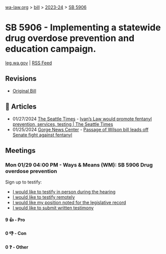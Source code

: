 [wa-law.org](/) > [bill](/bill/) > [2023-24](/bill/2023-24/) > [SB 5906](/bill/2023-24/sb/5906/)

# SB 5906 - Implementing a statewide drug overdose prevention and education campaign.
[leg.wa.gov](https://app.leg.wa.gov/billsummary?BillNumber=5906&Year=2023&Initiative=false) | [RSS Feed](./rss.xml)

## Revisions
* [Original Bill](1/)

## 📰 Articles
* 01/27/2024 [The Seattle Times](/org/the_seattle_times/) - [Ivan’s Law would promote fentanyl prevention, services, testing | The Seattle Times](https://www.seattletimes.com/seattle-news/politics/ivans-law-would-promote-fentanyl-prevention-services-testing/#:~:text=Senate%20Bill%205906)
* 01/25/2024 [Gorge News Center](/org/gorge_news_center/) - [Passage of Wilson bill leads off Senate fight against fentanyl](https://gorgenewscenter.com/2024/01/25/passage-of-wilson-bill-leads-off-senate-fight-against-fentanyl/#:~:text=SB%205906)

## Meetings
### Mon 01/29 04:00 PM - Ways & Means (WM): SB 5906 Drug overdose prevention
Sign up to testify:
* [I would like to testify in person during the hearing](https://app.leg.wa.gov/csi/Testifier/Add?chamber=House&mId=31841&aId=158146&caId=23652&tId=1)
* [I would like to testify remotely](https://app.leg.wa.gov/csi/Testifier/Add?chamber=House&mId=31841&aId=158146&caId=23652&tId=2)
* [I would like my position noted for the legislative record](https://app.leg.wa.gov/csi/Testifier/Add?chamber=House&mId=31841&aId=158146&caId=23652&tId=3)
* [I would like to submit written testimony](https://app.leg.wa.gov/csi/Testifier/Add?chamber=House&mId=31841&aId=158146&caId=23652&tId=4)

#### 9 👍 - Pro

#### 0 👎 - Con

#### 0 ❓ - Other
